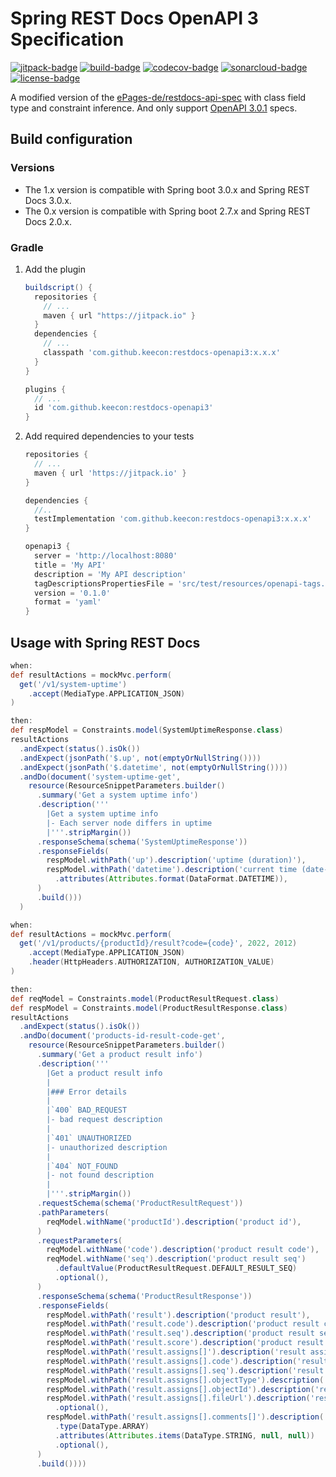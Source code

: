 # Spring REST Docs OpenAPI 3 Specification

[![jitpack-badge]](https://jitpack.io/#keecon/restdocs-openapi3)
[![build-badge]](https://github.com/keecon/restdocs-openapi3/actions/workflows/build.yml)
[![codecov-badge]](https://codecov.io/gh/keecon/restdocs-openapi3)
[![sonarcloud-badge]](https://sonarcloud.io/summary/new_code?id=keecon_restdocs-openapi3)
[![license-badge]](https://github.com/keecon/restdocs-openapi3/blob/main/LICENSE)

A modified version of the [ePages-de/restdocs-api-spec] with class field type and constraint inference.
And only support [OpenAPI 3.0.1] specs.

## Build configuration

### Versions

- The 1.x version is compatible with Spring boot 3.0.x and Spring REST Docs 3.0.x.
- The 0.x version is compatible with Spring boot 2.7.x and Spring REST Docs 2.0.x.

### Gradle

1. Add the plugin

    ```groovy
    buildscript() {
      repositories {
        // ...
        maven { url "https://jitpack.io" }
      }
      dependencies {
        // ...
        classpath 'com.github.keecon:restdocs-openapi3:x.x.x'
      }
    }

    plugins {
      // ...
      id 'com.github.keecon:restdocs-openapi3'
    }
    ```

2. Add required dependencies to your tests

    ```groovy
    repositories {
      // ...
      maven { url 'https://jitpack.io' }
    }

    dependencies {
      //..
      testImplementation 'com.github.keecon:restdocs-openapi3:x.x.x'
    }

    openapi3 {
      server = 'http://localhost:8080'
      title = 'My API'
      description = 'My API description'
      tagDescriptionsPropertiesFile = 'src/test/resources/openapi-tags.yml'
      version = '0.1.0'
      format = 'yaml'
    }
    ```

## Usage with Spring REST Docs

```groovy
when:
def resultActions = mockMvc.perform(
  get('/v1/system-uptime')
    .accept(MediaType.APPLICATION_JSON)
)

then:
def respModel = Constraints.model(SystemUptimeResponse.class)
resultActions
  .andExpect(status().isOk())
  .andExpect(jsonPath('$.up', not(emptyOrNullString())))
  .andExpect(jsonPath('$.datetime', not(emptyOrNullString())))
  .andDo(document('system-uptime-get',
    resource(ResourceSnippetParameters.builder()
      .summary('Get a system uptime info')
      .description('''
        |Get a system uptime info
        |- Each server node differs in uptime
        |'''.stripMargin())
      .responseSchema(schema('SystemUptimeResponse'))
      .responseFields(
        respModel.withPath('up').description('uptime (duration)'),
        respModel.withPath('datetime').description('current time (date-time)')
          .attributes(Attributes.format(DataFormat.DATETIME)),
      )
      .build()))
  )
```

```groovy
when:
def resultActions = mockMvc.perform(
  get('/v1/products/{productId}/result?code={code}', 2022, 2012)
    .accept(MediaType.APPLICATION_JSON)
    .header(HttpHeaders.AUTHORIZATION, AUTHORIZATION_VALUE)
)

then:
def reqModel = Constraints.model(ProductResultRequest.class)
def respModel = Constraints.model(ProductResultResponse.class)
resultActions
  .andExpect(status().isOk())
  .andDo(document('products-id-result-code-get',
    resource(ResourceSnippetParameters.builder()
      .summary('Get a product result info')
      .description('''
        |Get a product result info
        |
        |### Error details
        |
        |`400` BAD_REQUEST
        |- bad request description
        |
        |`401` UNAUTHORIZED
        |- unauthorized description
        |
        |`404` NOT_FOUND
        |- not found description
        |
        |'''.stripMargin())
      .requestSchema(schema('ProductResultRequest'))
      .pathParameters(
        reqModel.withName('productId').description('product id'),
      )
      .requestParameters(
        reqModel.withName('code').description('product result code'),
        reqModel.withName('seq').description('product result seq')
          .defaultValue(ProductResultRequest.DEFAULT_RESULT_SEQ)
          .optional(),
      )
      .responseSchema(schema('ProductResultResponse'))
      .responseFields(
        respModel.withPath('result').description('product result'),
        respModel.withPath('result.code').description('product result code'),
        respModel.withPath('result.seq').description('product result seq'),
        respModel.withPath('result.score').description('product result score'),
        respModel.withPath('result.assigns[]').description('result assign object list'),
        respModel.withPath('result.assigns[].code').description('result assign code'),
        respModel.withPath('result.assigns[].seq').description('result assign seq'),
        respModel.withPath('result.assigns[].objectType').description('result assign object type'),
        respModel.withPath('result.assigns[].objectId').description('result assign object id'),
        respModel.withPath('result.assigns[].fileUrl').description('result assign file url')
          .optional(),
        respModel.withPath('result.assigns[].comments[]').description('result assign comment list')
          .type(DataType.ARRAY)
          .attributes(Attributes.items(DataType.STRING, null, null))
          .optional(),
      )
      .build())))
```

[jitpack-badge]: https://jitpack.io/v/keecon/restdocs-openapi3.svg

[build-badge]: https://github.com/keecon/restdocs-openapi3/actions/workflows/build.yml/badge.svg

[codecov-badge]: https://codecov.io/gh/keecon/restdocs-openapi3/branch/main/graph/badge.svg?token=TRQZ6GOVK4

[sonarcloud-badge]: https://sonarcloud.io/api/project_badges/measure?project=keecon_restdocs-openapi3&metric=alert_status

[license-badge]: https://img.shields.io/github/license/keecon/restdocs-openapi3.svg

[ePages-de/restdocs-api-spec]: https://github.com/ePages-de/restdocs-api-spec

[OpenAPI 3.0.1]: https://github.com/OAI/OpenAPI-Specification/blob/master/versions/3.0.1.md

